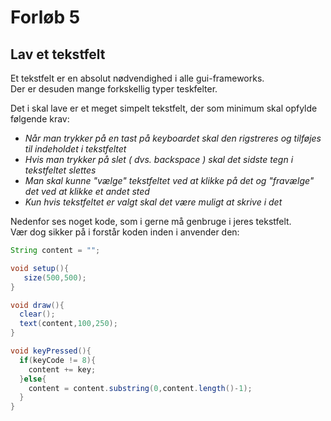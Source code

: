 # Forløb 5
## Lav et tekstfelt

Et tekstfelt er en absolut nødvendighed i alle gui-frameworks.    
Der er desuden mange forkskellig typer teskfelter.     

Det i skal lave er et meget simpelt tekstfelt, der som minimum skal opfylde følgende krav:

- *Når man trykker på en tast på keyboardet skal den rigstreres og tilføjes til indeholdet i tekstfeltet*
- *Hvis man trykker på slet ( dvs. backspace ) skal det sidste tegn i tekstfeltet slettes*
- *Man skal kunne "vælge" tekstfeltet ved at klikke på det og "fravælge" det ved at klikke et andet sted*
- *Kun hvis tekstfeltet er valgt skal det være muligt at skrive i det*

Nedenfor ses noget kode, som i gerne må genbruge i jeres tekstfelt.    
Vær dog sikker på i forstår koden inden i anvender den:

```java
String content = "";

void setup(){
   size(500,500);
}

void draw(){
  clear();
  text(content,100,250);
}

void keyPressed(){
  if(keyCode != 8){
    content += key;
  }else{
    content = content.substring(0,content.length()-1);  
  }
}
```
